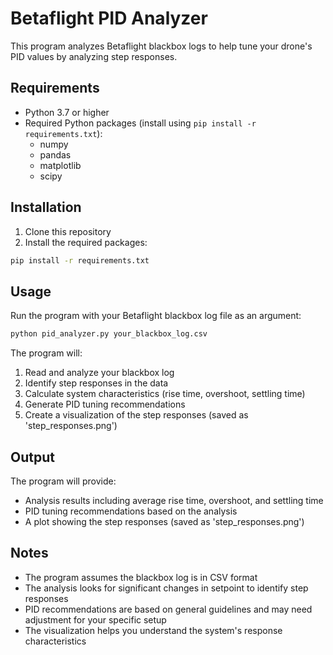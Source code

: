 # Betaflight PID Analyzer

This program analyzes Betaflight blackbox logs to help tune your drone's PID values by analyzing step responses.

## Requirements

- Python 3.7 or higher
- Required Python packages (install using `pip install -r requirements.txt`):
  - numpy
  - pandas
  - matplotlib
  - scipy

## Installation

1. Clone this repository
2. Install the required packages:
```bash
pip install -r requirements.txt
```

## Usage

Run the program with your Betaflight blackbox log file as an argument:

```bash
python pid_analyzer.py your_blackbox_log.csv
```

The program will:
1. Read and analyze your blackbox log
2. Identify step responses in the data
3. Calculate system characteristics (rise time, overshoot, settling time)
4. Generate PID tuning recommendations
5. Create a visualization of the step responses (saved as 'step_responses.png')

## Output

The program will provide:
- Analysis results including average rise time, overshoot, and settling time
- PID tuning recommendations based on the analysis
- A plot showing the step responses (saved as 'step_responses.png')

## Notes

- The program assumes the blackbox log is in CSV format
- The analysis looks for significant changes in setpoint to identify step responses
- PID recommendations are based on general guidelines and may need adjustment for your specific setup
- The visualization helps you understand the system's response characteristics 
